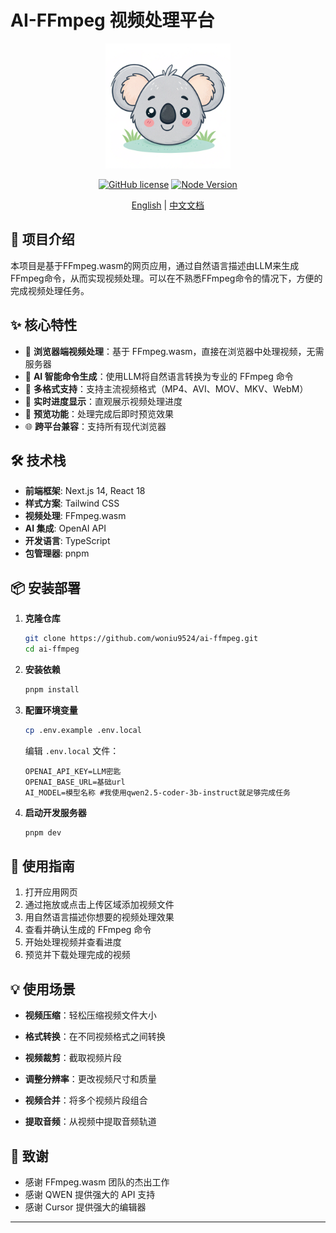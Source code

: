 # AI-FFmpeg 视频处理平台

<p align="center">
  <img src="../public/logo.png" alt="AI-FFmpeg Logo" width="200"/>
</p>

<div align="center">

[![GitHub license](https://img.shields.io/github/license/your-username/ai-ffmpeg)](https://github.com/your-username/ai-ffmpeg/blob/main/LICENSE)
[![Node Version](https://img.shields.io/badge/node-%3E%3D18-brightgreen)](https://nodejs.org)

[English](../README.md) | [中文文档](README-zh.md)

</div>

## 🚀 项目介绍

本项目是基于FFmpeg.wasm的网页应用，通过自然语言描述由LLM来生成FFmpeg命令，从而实现视频处理。可以在不熟悉FFmpeg命令的情况下，方便的完成视频处理任务。

## ✨ 核心特性

- 🎥 **浏览器端视频处理**：基于 FFmpeg.wasm，直接在浏览器中处理视频，无需服务器
- 🤖 **AI 智能命令生成**：使用LLM将自然语言转换为专业的 FFmpeg 命令
- 📁 **多格式支持**：支持主流视频格式（MP4、AVI、MOV、MKV、WebM）
- 🔄 **实时进度显示**：直观展示视频处理进度
- 👀 **预览功能**：处理完成后即时预览效果
- 🌐 **跨平台兼容**：支持所有现代浏览器

## 🛠️ 技术栈

- **前端框架**: Next.js 14, React 18
- **样式方案**: Tailwind CSS
- **视频处理**: FFmpeg.wasm
- **AI 集成**: OpenAI API
- **开发语言**: TypeScript
- **包管理器**: pnpm

## 📦 安装部署

1. **克隆仓库**
   ```bash
   git clone https://github.com/woniu9524/ai-ffmpeg.git
   cd ai-ffmpeg
   ```

2. **安装依赖**
   ```bash
   pnpm install
   ```

3. **配置环境变量**
   ```bash
   cp .env.example .env.local
   ```
   编辑 `.env.local` 文件：
   ```
   OPENAI_API_KEY=LLM密匙
   OPENAI_BASE_URL=基础url
   AI_MODEL=模型名称 #我使用qwen2.5-coder-3b-instruct就足够完成任务
   ```

4. **启动开发服务器**
   ```bash
   pnpm dev
   ```

## 🎯 使用指南

1. 打开应用网页
2. 通过拖放或点击上传区域添加视频文件
3. 用自然语言描述你想要的视频处理效果
4. 查看并确认生成的 FFmpeg 命令
5. 开始处理视频并查看进度
6. 预览并下载处理完成的视频

## 💡 使用场景

- **视频压缩**：轻松压缩视频文件大小
- **格式转换**：在不同视频格式之间转换
- **视频裁剪**：截取视频片段
- **调整分辨率**：更改视频尺寸和质量

- **视频合并**：将多个视频片段组合
- **提取音频**：从视频中提取音频轨道



## 🙏 致谢

- 感谢 FFmpeg.wasm 团队的杰出工作
- 感谢 QWEN 提供强大的 API 支持
- 感谢 Cursor 提供强大的编辑器

---
